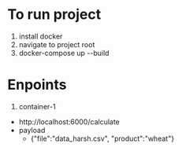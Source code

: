 # To run project 

1. install docker 
2. navigate to project root
3. docker-compose up --build

# Enpoints

1. container-1
  - http://localhost:6000/calculate
  - payload
      - {"file":"data_harsh.csv", "product":"wheat"}